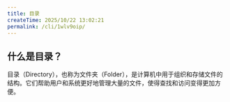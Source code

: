 ```yaml
---
title: 目录
createTime: 2025/10/22 13:02:21
permalink: /cli/1wlv9oip/
---
```


## 什么是目录？

目录（Directory），也称为文件夹（Folder），是计算机中用于组织和存储文件的结构。它们帮助用户和系统更好地管理大量的文件，使得查找和访问变得更加方便。
